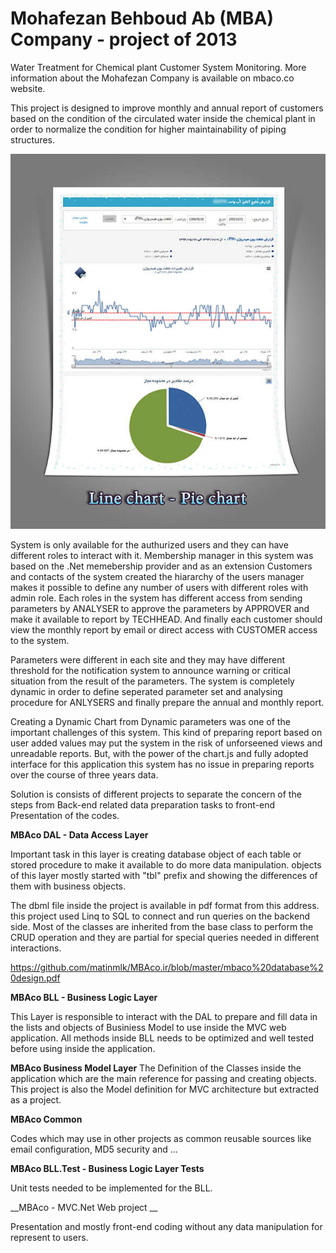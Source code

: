 # Mohafezan Behboud Ab (MBA) Company - project of 2013
Water Treatment for Chemical plant Customer System Monitoring.
More information about the Mohafezan Company is available on mbaco.co website.

This project is designed to improve monthly and annual report of customers based on the condition of the circulated water inside the chemical plant in order to normalize the condition for higher maintainability of piping structures.

![alt text](https://github.com/matinmlk/MBAco.ir/blob/master/showpic%20(2).jpeg)

System is only available for the authurized users and they can have different roles to interact with it. Membership manager in this system was based on the .Net memebership provider and as an extension Customers and contacts of the system created the hiararchy of the users manager makes it possible to define any number of users with different roles with admin role. Each roles in the system has different access from sending parameters by ANALYSER to approve the parameters by APPROVER and make it available to report by TECHHEAD. And finally each customer should view the monthly report by email or direct access with CUSTOMER access to the system.

Parameters were different in each site and they may have different threshold for the notification system to announce warning or critical situation from the result of the parameters. The system is completely dynamic in order to define seperated parameter set and analysing procedure for ANLYSERS and finally prepare the annual and monthly report.

Creating a Dynamic Chart from Dynamic parameters was one of the important challenges of this system. This kind of preparing report based on user added values may put the system in the risk of unforseened views and unreadable reports. But, with the power of the chart.js and fully adopted interface for this application this system has no issue in preparing reports over the course of three years data.


Solution is consists of different projects to separate the concern of the steps from Back-end related data preparation tasks to front-end Presentation of the codes.

__MBAco DAL - Data Access Layer__

Important task in this layer is creating database object of each table or stored procedure to make it available to do more data manipulation. objects of this layer mostly started with "tbl" prefix and showing the differences of them with business objects.

The dbml file inside the project is available in pdf format from this address. this project used Linq to SQL to connect and run queries on the backend side. Most of the classes are inherited from the base class to perform the CRUD operation and they are partial for special queries needed in different interactions.

https://github.com/matinmlk/MBAco.ir/blob/master/mbaco%20database%20design.pdf

__MBAco BLL - Business Logic Layer__ 

This Layer is responsible to interact with the DAL to prepare and fill data in the lists and objects of Businiess Model to use inside the MVC web application. All methods inside BLL needs to be optimized and well tested before using inside the application. 

__MBAco Business Model Layer__
The Definition of the Classes inside the application which are the main reference for passing and creating objects. This project is also the Model definition for MVC architecture but extracted as a project.

__MBAco Common__

Codes which may use in other projects as common reusable sources like email configuration, MD5 security and ...

__MBAco BLL.Test - Business Logic Layer Tests__

Unit tests needed to be implemented for the BLL.

__MBAco - MVC.Net Web project __

Presentation and mostly front-end coding without any data manipulation for represent to users.
